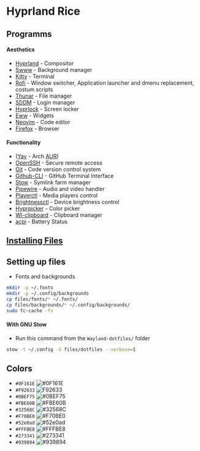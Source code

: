 # Hyprland Rice

## Programms

#### Aesthetics
- [Hyprland](https://hyprland.org/) - Compositor
- [Swww](https://github.com/GhostNaN/mpvpaper) - Background manager
- [Kitty](https://github.com/kovidgoyal/kitty) - Terminal
- [Rofi](https://github.com/davatorium/rofi) - Window switcher, Application launcher and dmenu replacement, costum scripts
- [Thunar](https://github.com/xfce-mirror/thunar) - File manager
- [SDDM](https://github.com/sddm/sddm) - Login manager
- [Hyprlock](https://github.com/hyprwm/hyprlock) - Screen locker
- [Eww](https://github.com/elkowar/eww?tab=readme-ov-file) - Widgets
- [Neovim](https://github.com/neovim/neovim) - Code editor
- [Firefox](https://support.mozilla.org/hu/kb/Firefox%20telep%C3%ADt%C3%A9se%20Linuxra#w_install-firefox-deb-package-for-debian-based-distributions) - Browser

#### Functionality
- ([Yay](https://github.com/Jguer/yay) - Arch [AUR](https://wiki.archlinux.org/title/Arch_User_Repository))
- [OpenSSH](https://github.com/openssh/openssh-portable) - Secure remote access
- [Git](https://git-scm.com/downloads/linux) - Code version control system
- [Github-CLI](https://github.com/cli/cli#installation) - GitHub Terminal Interface
- [Stow](https://github.com/aspiers/stow) - Symlink farm manager
- [Pipewire](https://github.com/PipeWire/pipewire) - Audio and video handler
- [Playerctl](https://github.com/altdesktop/playerctl) - Media players control
- [Brightnessctl](https://github.com/Hummer12007/brightnessctl) - Device brightness control
- [Hyprpicker](https://github.com/hyprwm/hyprpicker) - Color picker
- [Wl-clipboard](https://github.com/bugaevc/wl-clipboard) - Clipboard manager
- [acpi](https://pkgs.org/download/acpi) - Battery Status

## [Installing Files](./Install.md)

## Setting up files

- Fonts and backgrounds
```bash
mkdir -p ~/.fonts
mkdir -p ~/.config/backgrounds
cp files/fonts/* ~/.fonts/
cp files/backgrounds/* ~/.config/backgrounds/
sudo fc-cache -fv
```

#### With GNU Stow

- Run this command from the `Wayland-dotfiles/` folder
```bash
stow -t ~/.config -S files/dotfiles --verbose=1
```

## Colors

- `#0F161E` ![#0F161E](https://placehold.co/100x20/0F161E/0F161E.png)
- `#F92633` ![F92633](https://placehold.co/100x20/F92633/F92633.png)
- `#0BEF75` ![#0BEF75](https://placehold.co/100x20/0BEF75/0BEF75.png)
- `#FBE60B` ![#FBE60B](https://placehold.co/100x20/FBE60B/FBE60B.png)
- `#32568C` ![#32568C](https://placehold.co/100x20/32568C/32568C.png)
- `#F70BE0` ![#F70BE0](https://placehold.co/100x20/F70BE0/F70BE0.png)
- `#52e0ad` ![#52e0ad](https://placehold.co/100x20/52e0ad/52e0ad.png)
- `#FFFBE8` ![#FFFBE8](https://placehold.co/100x20/FFFBE8/FFFBE8.png)
- `#273341` ![#273341](https://placehold.co/100x20/273341/273341.png)
- `#939894` ![#939894](https://placehold.co/100x20/939894/939894.png)

